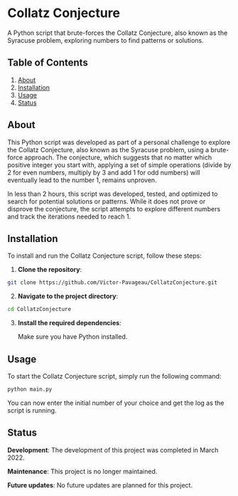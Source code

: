 # Collatz Conjecture

A Python script that brute-forces the Collatz Conjecture, also known as the Syracuse problem, exploring numbers to find patterns or solutions.

## Table of Contents

1. [About](#about)
2. [Installation](#installation)
3. [Usage](#usage)
4. [Status](#status)

## About

This Python script was developed as part of a personal challenge to explore the Collatz Conjecture, also known as the Syracuse problem, using a brute-force approach. The conjecture, which suggests that no matter which positive integer you start with, applying a set of simple operations (divide by 2 for even numbers, multiply by 3 and add 1 for odd numbers) will eventually lead to the number 1, remains unproven.

In less than 2 hours, this script was developed, tested, and optimized to search for potential solutions or patterns. While it does not prove or disprove the conjecture, the script attempts to explore different numbers and track the iterations needed to reach 1.

## Installation

To install and run the Collatz Conjecture script, follow these steps:

1. **Clone the repository**:

```bash
git clone https://github.com/Victor-Pavageau/CollatzConjecture.git
```

2. **Navigate to the project directory**:

```bash
cd CollatzConjecture
```

3. **Install the required dependencies**:

   Make sure you have Python installed.

## Usage

To start the Collatz Conjecture script, simply run the following command:

```bash
python main.py
```

You can now enter the initial number of your choice and get the log as the script is running.

## Status

**Development**: The development of this project was completed in March 2022.

**Maintenance**: This project is no longer maintained.

**Future updates**: No future updates are planned for this project.
